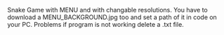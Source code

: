 Snake Game with MENU and with changable resolutions.
You have to download a MENU_BACKGROUND.jpg too and set a path of it in code on your PC.
Problems if program is not working delete a .txt file.
